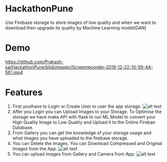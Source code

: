 # HackathonPune
Use Firebase storage to store images of low quality and when we want to download then upgrade its quality by Machine Learning model(GAN)

# Demo

https://github.com/Prakash-sa/HackathonPune/blob/master/Screenrecorder-2019-12-22-10-59-44-561.mp4


# Features

1. First youthave to Login or Create User to user the app storage.
![alt text](https://github.com/Prakash-sa/HackathonPune/blob/master/1.jpg)
2. After you Login you can Upload Images to your Storage. To Optimise the storage we have make API with flask to run ML Model to convert your High Quality Image to Low Quality and Upload it to the Online Firebae Database.
3. From Gallery you can get the knowledge of your storage usage and what images you have uploaded to the firebase storage.
4. You can Delete the images. You can Download Compressed and Original Images from the App.
![alt text](https://github.com/Prakash-sa/HackathonPune/blob/master/3.jpg)
5. You can upload images from Gallery and Camera from App.
![alt text](https://github.com/Prakash-sa/HackathonPune/blob/master/2.jpg)


